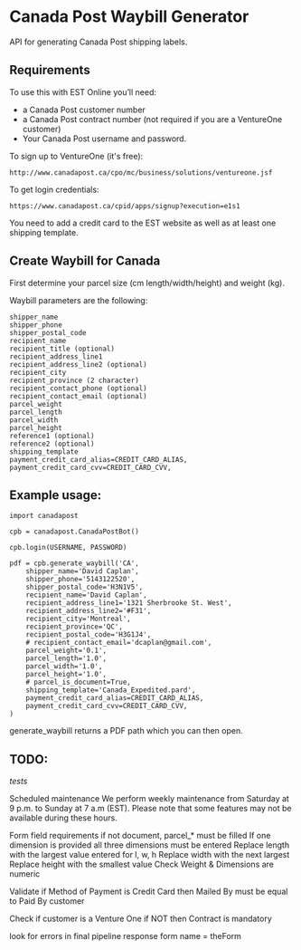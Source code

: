 Canada Post Waybill Generator
=============================

API for generating Canada Post shipping labels.

## Requirements

To use this with EST Online you’ll need:

* a Canada Post customer number
* a Canada Post contract number (not required if you are a VentureOne customer)
* Your Canada Post username and password.

To sign up to VentureOne (it's free):

    http://www.canadapost.ca/cpo/mc/business/solutions/ventureone.jsf

To get login credentials:

    https://www.canadapost.ca/cpid/apps/signup?execution=e1s1

You need to add a credit card to the EST website as well as at least one shipping template.

## Create Waybill for Canada

First determine your parcel size (cm length/width/height) and weight (kg).

Waybill parameters are the following:

    shipper_name
    shipper_phone
    shipper_postal_code
    recipient_name
    recipient_title (optional)
    recipient_address_line1
    recipient_address_line2 (optional)
    recipient_city
    recipient_province (2 character)
    recipient_contact_phone (optional)
    recipient_contact_email (optional)
    parcel_weight
    parcel_length
    parcel_width
    parcel_height
    reference1 (optional)
    reference2 (optional)
    shipping_template
    payment_credit_card_alias=CREDIT_CARD_ALIAS,
    payment_credit_card_cvv=CREDIT_CARD_CVV,

## Example usage:

    import canadapost

    cpb = canadapost.CanadaPostBot()
    
    cpb.login(USERNAME, PASSWORD)

    pdf = cpb.generate_waybill('CA',
        shipper_name='David Caplan',
        shipper_phone='5143122520',
        shipper_postal_code='H3N1V5',
        recipient_name='David Caplan',
        recipient_address_line1='1321 Sherbrooke St. West',
        recipient_address_line2='#F31',
        recipient_city='Montreal',
        recipient_province='QC',
        recipient_postal_code='H3G1J4',
        # recipient_contact_email='dcaplan@gmail.com',
        parcel_weight='0.1',
        parcel_length='1.0',
        parcel_width='1.0',
        parcel_height='1.0',
        # parcel_is_document=True,
        shipping_template='Canada_Expedited.pard',
        payment_credit_card_alias=CREDIT_CARD_ALIAS,
        payment_credit_card_cvv=CREDIT_CARD_CVV,
    )

generate_waybill returns a PDF path which you can then open.

## TODO:

*tests*

Scheduled maintenance
We perform weekly maintenance from Saturday at 9 p.m. to Sunday at 7 a.m (EST). Please note that some features may not be available during these hours.

Form field requirements
if not document, parcel_* must be filled
If one dimension is provided all three dimensions must be entered
Replace length with the largest value entered for l, w, h
Replace width with the next largest
Replace height with the smallest value
Check Weight & Dimensions are numeric

Validate if Method of Payment is Credit Card then
Mailed By must be equal to Paid By customer

Check if customer is a Venture One if NOT then Contract is mandatory

look for errors in final pipeline response
form name = theForm
<input type="Hidden" name="errorMessage" value="(1731) Parcel does not meet the minimum acceptable size threshold.">

